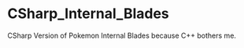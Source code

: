CSharp_Internal_Blades
======================

CSharp Version of Pokemon Internal Blades because C++ bothers me.